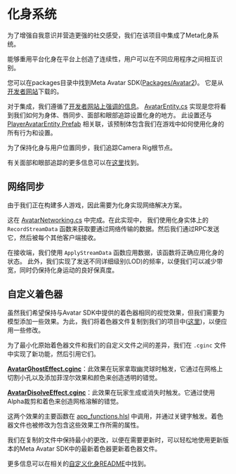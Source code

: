 # 化身系统

为了增强自我意识并营造更强的社交感受，我们在该项目中集成了Meta化身系统。

能够重用平台化身在平台上创造了连续性，用户可以在不同应用程序之间相互识别。

您可以在packages目录中找到Meta Avatar SDK([Packages/Avatar2](../Packages/Avatar2))。
它是从[开发者网站](https://developer.oculus.com/downloads/package/meta-avatars-sdk)下载的。

对于集成，我们遵循了[开发者网站上强调的信息](https://developer.oculus.com/documentation/unity/meta-avatars-overview/)。
[AvatarEntity.cs](../Packages/com.meta.multiplayer.netcode-photon/Avatar/AvatarEntity.cs) 实现是您将看到我们如何为身体、唇同步、面部和眼部追踪设置化身的地方。
此设置还与 [PlayerAvatarEntity Prefab](../Assets/PongHub/Prefabs/Arena/Player/PlayerAvatarEntity.prefab) 相关联，该预制体包含我们在游戏中如何使用化身的所有行为和设置。

为了保持化身与用户位置同步，我们追踪Camera Rig根节点。

有关面部和眼部追踪的更多信息可以在[这里](https://developer.oculus.com/documentation/unity/meta-avatars-face-eye-pose/)找到。

## 网络同步

由于我们正在构建多人游戏，因此需要为化身实现网络解决方案。

这在 [AvatarNetworking.cs](../Packages/com.meta.multiplayer.netcode-photon/Avatar/AvatarNetworking.cs) 中完成。在此实现中，
我们使用化身实体上的 `RecordStreamData` 函数来获取要通过网络传输的数据。然后我们通过RPC发送它，然后被每个其他客户端接收。

在接收端，我们使用 `ApplyStreamData` 函数应用数据，该函数将正确应用化身的状态。
此外，我们实现了发送不同详细级别(LOD)的频率，以便我们可以减少带宽，同时仍保持化身运动的良好保真度。

## 自定义着色器

虽然我们希望保持与Avatar SDK中提供的着色器相同的视觉效果，但我们需要为模型添加一些效果。为此，我们将着色器文件复制到我们的项目中([这里](../Assets/PongHub/VFX/Shaders/CustomAvatar))，以便应用一些修改。

为了最小化原始着色器文件和我们的自定义文件之间的差异，我们在 `.cginc` 文件中实现了新功能，然后引用它们。

**[AvatarGhostEffect.cginc](../Assets/PongHub/VFX/Shaders/CustomAvatar/Horizon/AvatarGhostEffect.cginc)**：此效果在玩家拿取幽灵球时触发，它通过在网格上切割小孔以及添加菲涅尔效果和颜色来创造透明的错觉。

**[AvatarDisolveEffect.cginc](../Assets/PongHub/VFX/Shaders/CustomAvatar/Horizon/AvatarDisolveEffect.cginc)**：此效果在玩家生成或消失时触发。它通过使用Alpha裁剪和着色来创造网格溶解的错觉。

这两个效果的主要函数在 [app_functions.hlsl](../Assets/PongHub/VFX/Shaders/CustomAvatar/app_specific/app_functions.hlsl) 中调用，并通过关键字触发。着色器文件也被修改为包含这些效果工作所需的属性。

我们在复制的文件中保持最小的更改，以便在需要更新时，可以轻松地使用更新版本的Meta Avatar SDK中的最新着色器更新着色器文件。

更多信息可以在相关的[自定义化身README](../Assets/PongHub/VFX/Shaders/CustomAvatar/README.md)中找到。
